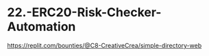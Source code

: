 # 22.-ERC20-Risk-Checker-Automation
https://replit.com/bounties/@C8-CreativeCrea/simple-directory-web
